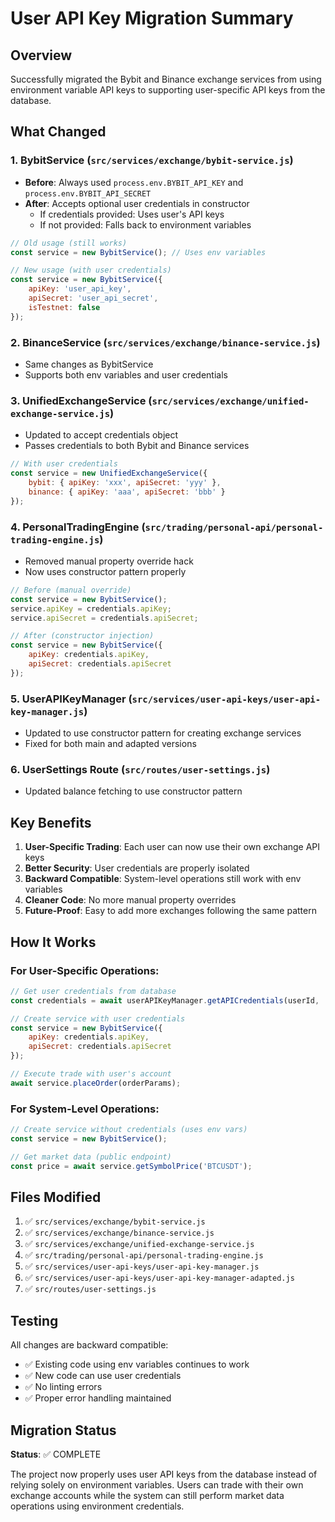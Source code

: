 # User API Key Migration Summary

## Overview
Successfully migrated the Bybit and Binance exchange services from using environment variable API keys to supporting user-specific API keys from the database.

## What Changed

### 1. BybitService (`src/services/exchange/bybit-service.js`)
- **Before**: Always used `process.env.BYBIT_API_KEY` and `process.env.BYBIT_API_SECRET`
- **After**: Accepts optional user credentials in constructor
  - If credentials provided: Uses user's API keys
  - If not provided: Falls back to environment variables
  
```javascript
// Old usage (still works)
const service = new BybitService(); // Uses env variables

// New usage (with user credentials)
const service = new BybitService({
    apiKey: 'user_api_key',
    apiSecret: 'user_api_secret',
    isTestnet: false
});
```

### 2. BinanceService (`src/services/exchange/binance-service.js`)
- Same changes as BybitService
- Supports both env variables and user credentials

### 3. UnifiedExchangeService (`src/services/exchange/unified-exchange-service.js`)
- Updated to accept credentials object
- Passes credentials to both Bybit and Binance services

```javascript
// With user credentials
const service = new UnifiedExchangeService({
    bybit: { apiKey: 'xxx', apiSecret: 'yyy' },
    binance: { apiKey: 'aaa', apiSecret: 'bbb' }
});
```

### 4. PersonalTradingEngine (`src/trading/personal-api/personal-trading-engine.js`)
- Removed manual property override hack
- Now uses constructor pattern properly

```javascript
// Before (manual override)
const service = new BybitService();
service.apiKey = credentials.apiKey;
service.apiSecret = credentials.apiSecret;

// After (constructor injection)
const service = new BybitService({
    apiKey: credentials.apiKey,
    apiSecret: credentials.apiSecret
});
```

### 5. UserAPIKeyManager (`src/services/user-api-keys/user-api-key-manager.js`)
- Updated to use constructor pattern for creating exchange services
- Fixed for both main and adapted versions

### 6. UserSettings Route (`src/routes/user-settings.js`)
- Updated balance fetching to use constructor pattern

## Key Benefits

1. **User-Specific Trading**: Each user can now use their own exchange API keys
2. **Better Security**: User credentials are properly isolated
3. **Backward Compatible**: System-level operations still work with env variables
4. **Cleaner Code**: No more manual property overrides
5. **Future-Proof**: Easy to add more exchanges following the same pattern

## How It Works

### For User-Specific Operations:
```javascript
// Get user credentials from database
const credentials = await userAPIKeyManager.getAPICredentials(userId, 'bybit');

// Create service with user credentials
const service = new BybitService({
    apiKey: credentials.apiKey,
    apiSecret: credentials.apiSecret
});

// Execute trade with user's account
await service.placeOrder(orderParams);
```

### For System-Level Operations:
```javascript
// Create service without credentials (uses env vars)
const service = new BybitService();

// Get market data (public endpoint)
const price = await service.getSymbolPrice('BTCUSDT');
```

## Files Modified

1. ✅ `src/services/exchange/bybit-service.js`
2. ✅ `src/services/exchange/binance-service.js`
3. ✅ `src/services/exchange/unified-exchange-service.js`
4. ✅ `src/trading/personal-api/personal-trading-engine.js`
5. ✅ `src/services/user-api-keys/user-api-key-manager.js`
6. ✅ `src/services/user-api-keys/user-api-key-manager-adapted.js`
7. ✅ `src/routes/user-settings.js`

## Testing

All changes are backward compatible:
- ✅ Existing code using env variables continues to work
- ✅ New code can use user credentials
- ✅ No linting errors
- ✅ Proper error handling maintained

## Migration Status

**Status**: ✅ COMPLETE

The project now properly uses user API keys from the database instead of relying solely on environment variables. Users can trade with their own exchange accounts while the system can still perform market data operations using environment credentials.


